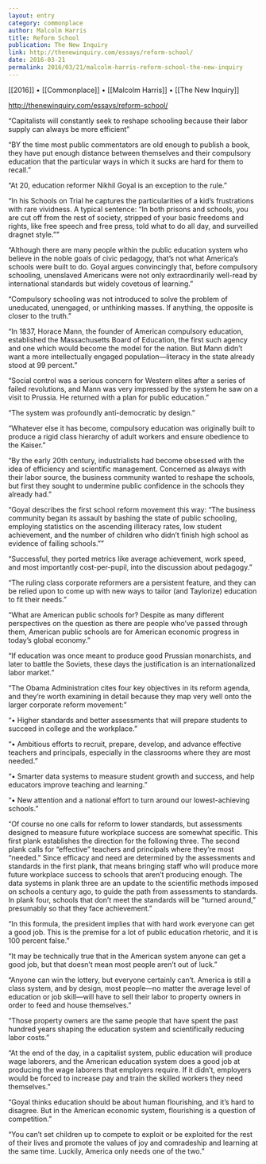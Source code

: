 ```yaml
---
layout: entry
category: commonplace
author: Malcolm Harris
title: Reform School
publication: The New Inquiry
link: http://thenewinquiry.com/essays/reform-school/
date: 2016-03-21
permalink: 2016/03/21/malcolm-harris-reform-school-the-new-inquiry
---
```


[[2016]] • [[Commonplace]] • [[Malcolm Harris]] • [[The New Inquiry]]

http://thenewinquiry.com/essays/reform-school/

“Capitalists will constantly seek to reshape schooling because their labor supply can always be more efficient”

“BY the time most public commentators are old enough to publish a book, they have put enough distance between themselves and their compulsory education that the particular ways in which it sucks are hard for them to recall.”

“At 20, education reformer Nikhil Goyal is an exception to the rule.”

“In his Schools on Trial he captures the particularities of a kid’s frustrations with rare vividness. A typical sentence: “In both prisons and schools, you are cut off from the rest of society, stripped of your basic freedoms and rights, like free speech and free press, told what to do all day, and surveilled dragnet style.””

“Although there are many people within the public education system who believe in the noble goals of civic pedagogy, that’s not what America’s schools were built to do. Goyal argues convincingly that, before compulsory schooling, unenslaved Americans were not only extraordinarily well-read by international standards but widely covetous of learning.”

“Compulsory schooling was not introduced to solve the problem of uneducated, unengaged, or unthinking masses. If anything, the opposite is closer to the truth.”

“In 1837, Horace Mann, the founder of American compulsory education, established the Massachusetts Board of Education, the first such agency and one which would become the model for the nation. But Mann didn’t want a more intellectually engaged population—literacy in the state already stood at 99 percent.”

“Social control was a serious concern for Western elites after a series of failed revolutions, and Mann was very impressed by the system he saw on a visit to Prussia. He returned with a plan for public education.”

“The system was profoundly anti-democratic by design.”

“Whatever else it has become, compulsory education was originally built to produce a rigid class hierarchy of adult workers and ensure obedience to the Kaiser.”

“By the early 20th century, industrialists had become obsessed with the idea of efficiency and scientific management. Concerned as always with their labor source, the business community wanted to reshape the schools, but first they sought to undermine public confidence in the schools they already had.”

“Goyal describes the first school reform movement this way: “The business community began its assault by bashing the state of public schooling, employing statistics on the ascending illiteracy rates, low student achievement, and the number of children who didn’t finish high school as evidence of failing schools.””

“Successful, they ported metrics like average achievement, work speed, and most importantly cost-per-pupil, into the discussion about pedagogy.”

“The ruling class corporate reformers are a persistent feature, and they can be relied upon to come up with new ways to tailor (and Taylorize) education to fit their needs.”

“What are American public schools for? Despite as many different perspectives on the question as there are people who’ve passed through them, American public schools are for American economic progress in today’s global economy.”

“If education was once meant to produce good Prussian monarchists, and later to battle the Soviets, these days the justification is an internationalized labor market.”

“The Obama Administration cites four key objectives in its reform agenda, and they’re worth examining in detail because they map very well onto the larger corporate reform movement:”

“• Higher standards and better assessments that will prepare students to succeed in college and the workplace.”

“• Ambitious efforts to recruit, prepare, develop, and advance effective teachers and principals, especially in the classrooms where they are most needed.”

“• Smarter data systems to measure student growth and success, and help educators improve teaching and learning.”

“• New attention and a national effort to turn around our lowest-achieving schools.”

“Of course no one calls for reform to lower standards, but assessments designed to measure future workplace success are somewhat specific. This first plank ­establishes the direction for the following three. The second plank calls for “effective” teachers and principals where they’re most “needed.” Since efficacy and need are determined by the assessments and standards in the first plank, that means bringing staff who will produce more future workplace success to schools that aren’t producing enough. The data systems in plank three are an update to the scientific methods imposed on schools a century ago, to guide the path from assessments to standards. In plank four, schools that don’t meet the standards will be “turned around,” presumably so that they face achievement.”

“In this formula, the president implies that with hard work everyone can get a good job. This is the premise for a lot of public education rhetoric, and it is 100 percent false.”

“It may be technically true that in the American system anyone can get a good job, but that doesn’t mean most people aren’t out of luck.”

“Anyone can win the lottery, but everyone certainly can’t. America is still a class system, and by design, most people—no matter the average level of education or job skill—will have to sell their labor to property owners in order to feed and house themselves.”

“Those property owners are the same people that have spent the past hundred years shaping the education system and scientifically reducing labor costs.”

“At the end of the day, in a capitalist system, public education will produce wage laborers, and the American education system does a good job at producing the wage laborers that employers require. If it didn’t, employers would be forced to increase pay and train the skilled workers they need themselves.”

“Goyal thinks education should be about human flourishing, and it’s hard to disagree. But in the American economic system, flourishing is a question of competition.”

“You can’t set children up to compete to exploit or be exploited for the rest of their lives and promote the values of joy and comradeship and learning at the same time. Luckily, America only needs one of the two.”